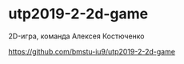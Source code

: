 # utp2019-2-2d-game
2D-игра, команда Алексея Костюченко

https://github.com/bmstu-iu9/utp2019-2-2d-game
